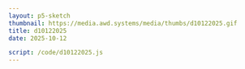 ```yaml
---
layout: p5-sketch
thumbnail: https://media.awd.systems/media/thumbs/d10122025.gif
title: d10122025
date: 2025-10-12

script: /code/d10122025.js
---
```

